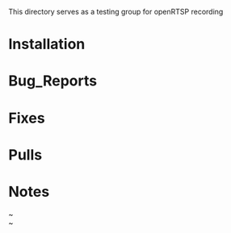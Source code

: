 This directory serves as a testing group for openRTSP recording 

Installation
=============

Bug_Reports
=============

Fixes
=============

Pulls
=============

Notes
=============
~                                                                                                            
~                                                                                                         
